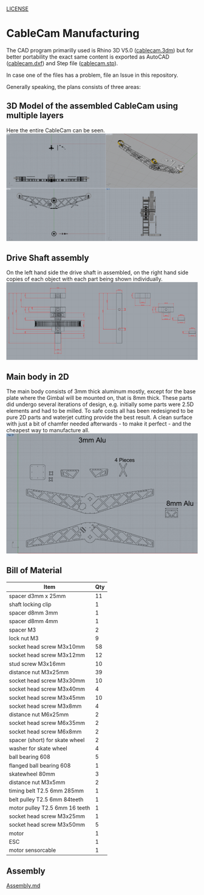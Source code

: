 [LICENSE](LICENSE)

# CableCam Manufacturing

The CAD program primarilly used is Rhino 3D V5.0 ([cablecam.3dm](https://github.com/wernerdaehn/cablecam/raw/master/cablecam.3dm)) but for better portability the exact same content is exported as AutoCAD ([cablecam.dxf](https://github.com/wernerdaehn/cablecam/raw/master/cablecam.dxf)) and Step file ([cablecam.stp](https://github.com/wernerdaehn/cablecam/raw/master/cablecam.stp)).

In case one of the files has a problem, file an Issue in this repository.

Generally speaking, the plans consists of three areas:

## 3D Model of the assembled CableCam using multiple layers
Here the entire CableCam can be seen.
![CableCam_Plan_3D.png](CableCam_Plan_3D.png)

## Drive Shaft assembly
On  the left hand side the drive shaft in assembled, on the right hand side copies of each object with each part being shown individually.
![Drive_Shaft.png](Drive_Shaft.png)

## Main body in 2D
The main body consists of 3mm thick aluminum mostly, except for the base plate where the Gimbal will be mounted on, that is 8mm thick.
These parts did undergo several iterations of design, e.g. initially some parts were 2.5D elements and had to be milled. To safe costs all has been redesigned to be pure 2D parts and waterjet cutting provide the best result. A clean surface with just a bit of chamfer needed afterwards - to make it perfect - and the cheapest way to manufacture all.
![Waterjet_2D_cutting.png](Waterjet_2D_cutting.png)

## Bill of Material

Item | Qty
-----|-----
spacer d3mm x 25mm | 11
shaft locking clip | 1
spacer d8mm 3mm | 1
spacer d8mm 4mm | 1
spacer M3 | 2
lock nut M3 | 9
socket head screw M3x10mm | 58
socket head screw M3x12mm | 12
stud screw M3x16mm | 10
distance nut M3x25mm | 39
socket head screw M3x30mm | 10
socket head screw M3x40mm | 4
socket head screw M3x45mm | 10
socket head screw M3x8mm | 4
distance nut M6x25mm | 2
socket head screw M6x35mm | 2
socket head screw M6x8mm | 2
spacer (short) for skate wheel | 2
washer for skate wheel | 4
ball bearing 608 | 5
flanged ball bearing 608 | 1
skatewheel 80mm | 3
distance nut M3x5mm | 2
timing belt T2.5 6mm 285mm | 1
belt pulley T2.5 6mm 84teeth | 1
motor pulley T2.5 6mm 16 teeth | 1
socket head screw M3x25mm | 1
socket head screw M3x50mm | 5
motor | 1
ESC | 1
motor sensorcable | 1


## Assembly

[Assembly.md](Assembly.md)
